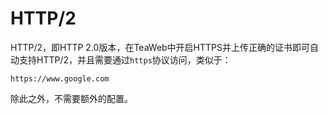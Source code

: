 # HTTP/2
HTTP/2，即HTTP 2.0版本，在TeaWeb中开启HTTPS并上传正确的证书即可自动支持HTTP/2，并且需要通过`https`协议访问，类似于：
~~~
https://www.google.com
~~~
除此之外，不需要额外的配置。